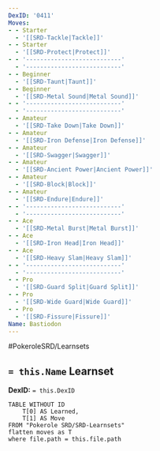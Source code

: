 ```yaml
---
DexID: '0411'
Moves:
- - Starter
  - '[[SRD-Tackle|Tackle]]'
- - Starter
  - '[[SRD-Protect|Protect]]'
- - '---------------------------'
  - '---------------------------'
- - Beginner
  - '[[SRD-Taunt|Taunt]]'
- - Beginner
  - '[[SRD-Metal Sound|Metal Sound]]'
- - '---------------------------'
  - '---------------------------'
- - Amateur
  - '[[SRD-Take Down|Take Down]]'
- - Amateur
  - '[[SRD-Iron Defense|Iron Defense]]'
- - Amateur
  - '[[SRD-Swagger|Swagger]]'
- - Amateur
  - '[[SRD-Ancient Power|Ancient Power]]'
- - Amateur
  - '[[SRD-Block|Block]]'
- - Amateur
  - '[[SRD-Endure|Endure]]'
- - '---------------------------'
  - '---------------------------'
- - Ace
  - '[[SRD-Metal Burst|Metal Burst]]'
- - Ace
  - '[[SRD-Iron Head|Iron Head]]'
- - Ace
  - '[[SRD-Heavy Slam|Heavy Slam]]'
- - '---------------------------'
  - '---------------------------'
- - Pro
  - '[[SRD-Guard Split|Guard Split]]'
- - Pro
  - '[[SRD-Wide Guard|Wide Guard]]'
- - Pro
  - '[[SRD-Fissure|Fissure]]'
Name: Bastiodon
---
```


#PokeroleSRD/Learnsets

## `= this.Name` Learnset

**DexID:** `= this.DexID`

```dataview
TABLE WITHOUT ID
    T[0] AS Learned,
    T[1] AS Move
FROM "Pokerole SRD/SRD-Learnsets"
flatten moves as T
where file.path = this.file.path
```
